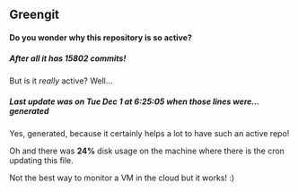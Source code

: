 ## Greengit

#### Do you wonder why this repository is so active?

##### After all it has 15802 commits!

But is it *really* active? Well...

##### Last update was on Tue Dec 1 at 6:25:05 when those lines were... generated

Yes, generated, because it certainly helps a lot to have such an active repo!

Oh and there was **24%** disk usage on the machine
where there is the cron updating this file.

Not the best way to monitor a VM in the cloud but it works! :)
